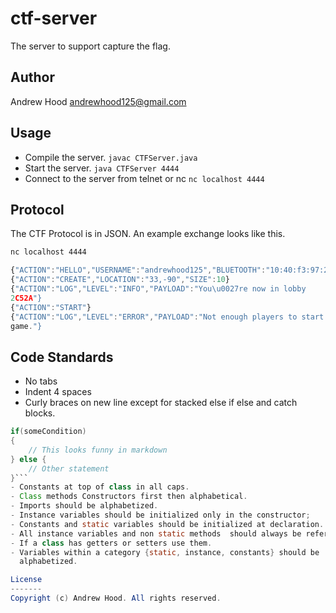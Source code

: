 ctf-server
=========

The server to support capture the flag.

Author
------
Andrew Hood <andrewhood125@gmail.com>

Usage
-----
- Compile the server. `javac CTFServer.java`
- Start the server. `java CTFServer 4444`
- Connect to the server from telnet or nc `nc localhost 4444`

Protocol
--------
The CTF Protocol is in JSON. An example exchange looks like this. 
```bash
nc localhost 4444
```
```javascript
{"ACTION":"HELLO","USERNAME":"andrewhood125","BLUETOOTH":"10:40:f3:97:28:9e"}
{"ACTION":"CREATE","LOCATION":"33,-90","SIZE":10}
{"ACTION":"LOG","LEVEL":"INFO","PAYLOAD":"You\u0027re now in lobby
2C52A"}
{"ACTION":"START"}
{"ACTION":"LOG","LEVEL":"ERROR","PAYLOAD":"Not enough players to start
game."}
```

Code Standards
--------------

- No tabs
- Indent 4 spaces
- Curly braces on new line except for stacked else if else and catch blocks.
```java 
if(someCondition)
{
    // This looks funny in markdown
} else {
    // Other statement
}```
- Constants at top of class in all caps.
- Class methods Constructors first then alphabetical.
- Imports should be alphabetized.
- Instance variables should be initialized only in the constructor;
- Constants and static variables should be initialized at declaration.
- All instance variables and non static methods  should always be referenced with this to  prevent confusion.
- If a class has getters or setters use them.
- Variables within a category {static, instance, constants} should be
  alphabetized.

License
-------
Copyright (c) Andrew Hood. All rights reserved.
